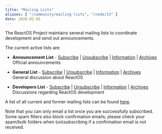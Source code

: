 ```yaml
---
title: "Mailing Lists"
aliases: [ "/community/mailing-lists", "/node/13" ]
date: 2020-02-01
---
```


The ReactOS Project maintains several mailing lists to coordinate development and send out announcements.

The current active lists are:

* **Announcement List** - [Subscribe](mailto:ros-announce-subscribe@reactos.org) | [Unsubscribe](mailto:ros-announce-unsubscribe@reactos.org) | [Information](/mailman/listinfo/ros-announce) | [Archives](/archives/public/ros-announce)<br>
  Official announcements

* **General List** - [Subscribe](mailto:ros-general-subscribe@reactos.org) | [Unsubscribe](mailto:ros-general-unsubscribe@reactos.org) | [Information](/mailman/listinfo/ros-general) | [Archives](/archives/public/ros-general)<br>
  General discussion about ReactOS

* **Developers List** - [Subscribe](mailto:ros-dev-subscribe@reactos.org) | [Unsubscribe](mailto:ros-dev-unsubscribe@reactos.org) | [Information](/mailman/listinfo/ros-dev) | [Archives](/archives/public/ros-dev)<br>
  Discussions regarding ReactOS development

A list of all current and former mailing lists can be found [here](/mailman/listinfo).

Note that you can only email a list once you are successfully subscribed.
Some spam filters also block confirmation emails; please check your spam/bulk folders when (un)subscribing if a confirmation email is not received.
